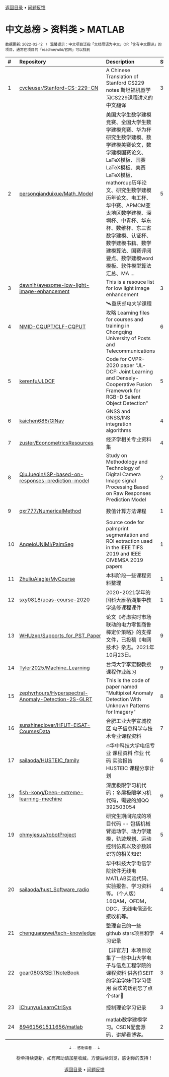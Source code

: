 <a href="https://github.com/GrowingGit/GitHub-Chinese-Top-Charts#github中文排行榜">返回目录</a> • <a href="/content/docs/feedback.md">问题反馈</a>

# 中文总榜 > 资料类 > MATLAB
<sub>数据更新: 2022-02-12&nbsp;&nbsp;&nbsp;/&nbsp;&nbsp;&nbsp;温馨提示：中文项目泛指「文档母语为中文」OR「含有中文翻译」的项目，通常在项目的「readme/wiki/官网」可以找到</sub>

|#|Repository|Description|Stars|Updated|
|:-|:-|:-|:-|:-|
|1|[cycleuser/Stanford-CS-229-CN](https://github.com/cycleuser/Stanford-CS-229-CN)|A Chinese Translation of Stanford CS229 notes 斯坦福机器学习CS229课程讲义的中文翻译|3005|2021-11-24|
|2|[personqianduixue/Math_Model](https://github.com/personqianduixue/Math_Model)|美国大学生数学建模竞赛、全国大学生数学建模竞赛、华为杯研究生数学建模、数学建模美赛论文，数学建模国赛论文、LaTeX模板、国赛LaTeX模板、美赛LaTeX模板、mathorcup历年论文、研究生数学建模历年论文、电工杯、华中赛、APMCM亚太地区数学建模、深圳杯、中青杯、华东杯、数维杯、东三省数学建模、认证杯、数学建模书籍、数学建模算法、国赛评阅要点、数学建模word模板、软件模型算法汇总、MA ...|502|2021-12-09|
|3|[dawnlh/awesome-low-light-image-enhancement](https://github.com/dawnlh/awesome-low-light-image-enhancement)|This is a resouce list for low light image enhancement|383|2022-01-28|
|4|[NMID-CQUPT/CLF-CQPUT](https://github.com/NMID-CQUPT/CLF-CQPUT)|🛰重庆邮电大学课程攻略 Learning files for courses and training in  Chongqing University of Posts and Telecommunications|60|2021-11-13|
|5|[kerenfu/JLDCF](https://github.com/kerenfu/JLDCF)|Code for CVPR-2020 paper "JL-DCF: Joint Learning and Densely-Cooperative Fusion Framework for RGB-D Salient Object Detection"|58|2022-01-12|
|6|[kaichen686/GINav](https://github.com/kaichen686/GINav)|GNSS and GNSS/INS integration algorithms|42|2022-01-12|
|7|[zuster/EconometricsResources](https://github.com/zuster/EconometricsResources)|经济学相关专业资料集|41|2021-12-16|
|8|[QiuJueqin/ISP-based-on-responses-prediction-model](https://github.com/QiuJueqin/ISP-based-on-responses-prediction-model)|Study on Methodology and Technology of Digital Camera Image signal Processing Based on Raw Responses Prediction Model|26|2021-10-09|
|9|[qxr777/NumericalMethod](https://github.com/qxr777/NumericalMethod)|数值计算方法课程|17|2021-11-15|
|10|[AngeloUNIMI/PalmSeg](https://github.com/AngeloUNIMI/PalmSeg)|Source code for palmprint segmentation and ROI extraction used in the IEEE TIFS 2019 and IEEE CIVEMSA 2019 papers|15|2021-09-06|
|11|[ZhuliuAiagle/MyCourse](https://github.com/ZhuliuAiagle/MyCourse)|本科阶段一些课程资料整理|11|2021-08-23|
|12|[sxy0818/ucas-course-2020](https://github.com/sxy0818/ucas-course-2020)|2020-2021学年的国科大雁栖湖集中教学选修课程课件|10|2021-08-28|
|13|[WHUzxp/Supports_for_PST_Paper](https://github.com/WHUzxp/Supports_for_PST_Paper)|论文《考虑实时市场联动的电力零售商鲁棒定价策略》的支撑文件，已投稿《电网技术》杂志。2021年10月23日。|9|2022-01-30|
|14|[Tyler2025/Machine_Learning](https://github.com/Tyler2025/Machine_Learning)|台湾大学李宏毅教授课程作业练习|9|2021-09-02|
|15|[zephyrhours/Hyperspectral-Anomaly-Detection-2S-GLRT](https://github.com/zephyrhours/Hyperspectral-Anomaly-Detection-2S-GLRT)|This is the code of paper named "Multipixel Anomaly Detection With Unknown Patterns for  Imagery"|8|2021-09-28|
|16|[sunshineclover/HFUT-EISAT-CoursesData](https://github.com/sunshineclover/HFUT-EISAT-CoursesData)|合肥工业大学宣城校区 电子信息科学与技术专业课程资料|7|2022-01-16|
|17|[sailaoda/HUSTEIC_family](https://github.com/sailaoda/HUSTEIC_family)|🔥华中科技大学电信专业 课程资料 作业 代码 实验报告 HUSTEIC 课程分享计划 |6|2021-09-20|
|18|[fish-kong/Deep-extreme-learning-mechine](https://github.com/fish-kong/Deep-extreme-learning-mechine)|深度极限学习机代码；多层极限学习机代码，需要的加QQ 392503054|6|2021-12-29|
|19|[ohmyjesus/robotProject](https://github.com/ohmyjesus/robotProject)|研究生期间完成的项目代码 -- 包括机械臂运动学、动力学建模，轨迹规划、运动控制仿真以及参数辨识等的相关知识|5|2021-12-14|
|20|[sailaoda/hust_Software_radio](https://github.com/sailaoda/hust_Software_radio)|华中科技大学电信学院软件无线电MATLAB实验代码、实验报告、学习资料等。（个人版）16QAM，OFDM，DDC，无线电信道化接收机等。|4|2021-09-20|
|21|[chenguangwei/tech-knowledge](https://github.com/chenguangwei/tech-knowledge)|整理自己的一些 github stars项目和学习记录|4|2021-09-17|
|22|[gear0803/SEITNoteBook](https://github.com/gear0803/SEITNoteBook)|【非官方】本项目收集了一些中山大学电子与信息工程学院的课程资料 供各位SEIT的学弟学妹们学习使用 喜欢的话别忘了点个star🌟|3|2022-01-30|
|23|[iChunyu/LearnCtrlSys](https://github.com/iChunyu/LearnCtrlSys)|控制理论学习记录|3|2021-12-08|
|24|[89461561511656/matlab](https://github.com/89461561511656/matlab)|matlab数学建模学习。CSDN配套源码，讲解看博客。|2|2021-10-29|

<div align="center">
    <p><sub>↓ -- 感谢读者 -- ↓</sub></p>
    榜单持续更新，如有帮助请加星收藏，方便后续浏览，感谢你的支持！
</div>

<br/>

<div align="center"><a href="https://github.com/GrowingGit/GitHub-Chinese-Top-Charts#github中文排行榜">返回目录</a> • <a href="/content/docs/feedback.md">问题反馈</a></div>
